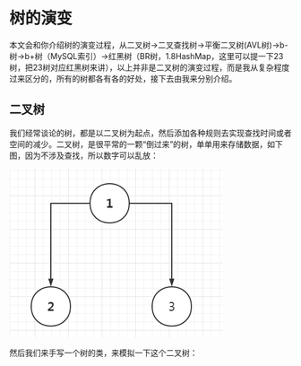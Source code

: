 # 树的演变

  本文会和你介绍树的演变过程，从二叉树->二叉查找树->平衡二叉树(AVL树)->b-树->b+树（MySQL索引）->红黑树（BR树，1.8HashMap，这里可以提一下23树，把23树对应红黑树来讲），以上并非是二叉树的演变过程，而是我从复杂程度过来区分的，所有的树都各有各的好处，接下去由我来分别介绍。



## 二叉树

​    我们经常谈论的树，都是以二叉树为起点，然后添加各种规则去实现查找时间或者空间的减少。二叉树，是很平常的一颗“倒过来”的树，单单用来存储数据，如下图，因为不涉及查找，所以数字可以乱放：

![image-20210702001459394](树的演变/image-20210702001459394.png)

  然后我们来手写一个树的类，来模拟一下这个二叉树：

```java

```

